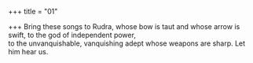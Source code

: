 +++
title = "01"

+++
Bring these songs to Rudra, whose bow is taut and whose arrow is swift,  to the god of independent power,  
to the unvanquishable, vanquishing adept whose weapons are sharp. Let  him hear us.  